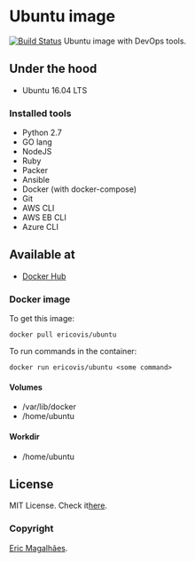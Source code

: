 # Ubuntu image
[![Build Status](https://travis-ci.org/ericovis/packer-on-steroids.svg?branch=master)](https://travis-ci.org/ericovis/ubuntu)
Ubuntu image with DevOps tools.

## Under the hood

- Ubuntu 16.04 LTS

### Installed tools

- Python 2.7
- GO lang
- NodeJS
- Ruby
- Packer
- Ansible
- Docker (with docker-compose)
- Git
- AWS CLI
- AWS EB CLI
- Azure CLI

## Available at

- [Docker Hub](https://hub.docker.com/r/ericovis/ubuntu/)

### Docker image

To get this image:
~~~
docker pull ericovis/ubuntu
~~~

To run commands in the container:
~~~
docker run ericovis/ubuntu <some command>
~~~

#### Volumes

- /var/lib/docker
- /home/ubuntu

#### Workdir

- /home/ubuntu

## License

MIT License. Check it[here](/LICENSE).

### Copyright

[Eric Magalhães](https://emagalha.es).
